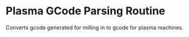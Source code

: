 # Plasma GCode Parsing Routine
Converts gcode generated for milling in to gcode for plasma machines. 
